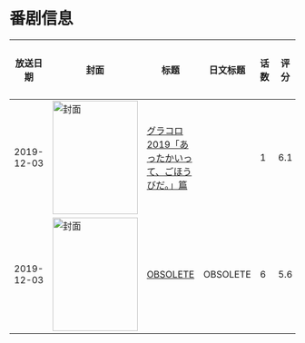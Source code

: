 # 番剧信息

|放送日期|封面|标题|日文标题|话数|评分|评分人数|
|---|---|---|---|---|---|---|
|2019-12-03|<img src="https://lain.bgm.tv/pic/cover/c/8d/85/316817_79BhD.jpg" alt="封面" style="width:150px;height:200px;object-fit:cover;">|[グラコロ2019「あったかいって、ごほうびだ。」篇](https://bangumi.tv/subject/316817)||1|6.1|11人评分|
|2019-12-03|<img src="https://lain.bgm.tv/pic/cover/c/61/03/291233_JZbJ4.jpg" alt="封面" style="width:150px;height:200px;object-fit:cover;">|[OBSOLETE](https://bangumi.tv/subject/291233)|OBSOLETE|6|5.6|184人评分|
